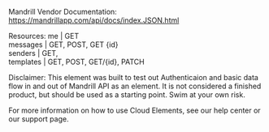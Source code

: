Mandrill
Vendor Documentation: https://mandrillapp.com/api/docs/index.JSON.html

Resources: 
me | GET  
messages | GET, POST, GET {id}  
senders | GET,   
templates | GET, POST, GET/{id}, PATCH  


Disclaimer: This element was built to test out Authenticaion and basic data flow in and out of Mandrill API as an element. It is not considered a finished product, but should be used as a starting point. Swim at your own risk.

For more information on how to use Cloud Elements, see our help center or our support page.
